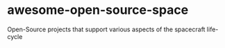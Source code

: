 # awesome-open-source-space
Open-Source projects that support various aspects of the spacecraft life-cycle
